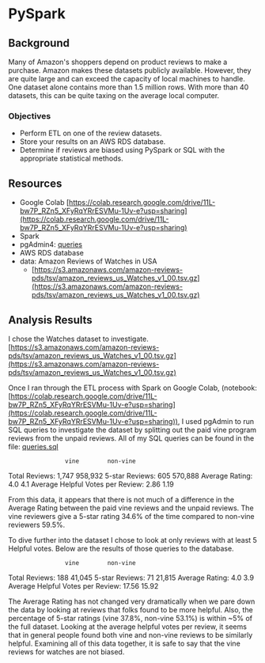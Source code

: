 # PySpark

## Background
Many of Amazon's shoppers depend on product reviews to make a purchase. Amazon makes these datasets publicly available. However, they are quite large and can exceed the capacity of local machines to handle. One dataset alone contains more than 1.5 million rows. With more than 40 datasets, this can be quite taxing on the average local computer.

### Objectives
* Perform ETL on one of the review datasets.
* Store your results on an AWS RDS database.
* Determine if reviews are biased using PySpark or SQL with the appropriate statistical methods.

## Resources
* Google Colab [https://colab.research.google.com/drive/11L-bw7P_RZn5_XFyRqYRrESVMu-1Uv-e?usp=sharing](https://colab.research.google.com/drive/11L-bw7P_RZn5_XFyRqYRrESVMu-1Uv-e?usp=sharing)
* Spark
* pgAdmin4: [queries](queries.sql)
* AWS RDS database
* data:  Amazon Reviews of Watches in USA
  * [https://s3.amazonaws.com/amazon-reviews-pds/tsv/amazon_reviews_us_Watches_v1_00.tsv.gz](https://s3.amazonaws.com/amazon-reviews-pds/tsv/amazon_reviews_us_Watches_v1_00.tsv.gz)


## Analysis Results

I chose the Watches dataset to investigate.  [https://s3.amazonaws.com/amazon-reviews-pds/tsv/amazon_reviews_us_Watches_v1_00.tsv.gz](https://s3.amazonaws.com/amazon-reviews-pds/tsv/amazon_reviews_us_Watches_v1_00.tsv.gz)

Once I ran through the ETL process with Spark on Google Colab, (notebook: [https://colab.research.google.com/drive/11L-bw7P_RZn5_XFyRqYRrESVMu-1Uv-e?usp=sharing](https://colab.research.google.com/drive/11L-bw7P_RZn5_XFyRqYRrESVMu-1Uv-e?usp=sharing)), 
I used pgAdmin to run SQL queries to investigate the dataset by splitting out the paid vine program reviews from the unpaid reviews.  All of my SQL queries can be found in the file: [queries.sql](queries.sql)

                    vine        non-vine
Total Reviews:      1,747       958,932
5-star Reviews:     605         570,888
Average Rating:     4.0         4.1
Average Helpful
Votes per Review:   2.86        1.19

From this data, it appears that there is not much of a difference in the Average Rating between the paid vine reviews and the unpaid reviews.  The vine reviewers give a 5-star rating 34.6% of the time compared to non-vine reviewers 59.5%.  

To dive further into the dataset I chose to look at only reviews with at least 5 Helpful votes.  Below are the results of those queries to the database.

                    vine        non-vine
Total Reviews:      188         41,045
5-star Reviews:     71          21,815
Average Rating:     4.0         3.9
Average Helpful
Votes per Review:   17.56       15.92

The Average Rating has not changed very dramatically when we pare down the data by looking at reviews that folks found to be more helpful.  Also, the percentage of 5-star ratings (vine 37.8%, non-vine 53.1%) is within ~5% of the full dataset.  Looking at the average helpful votes per review, it seems that in general people found both vine and non-vine reviews to be similarly helpful.  Examining all of this data together, it is safe to say that the vine reviews for watches are not biased.   
